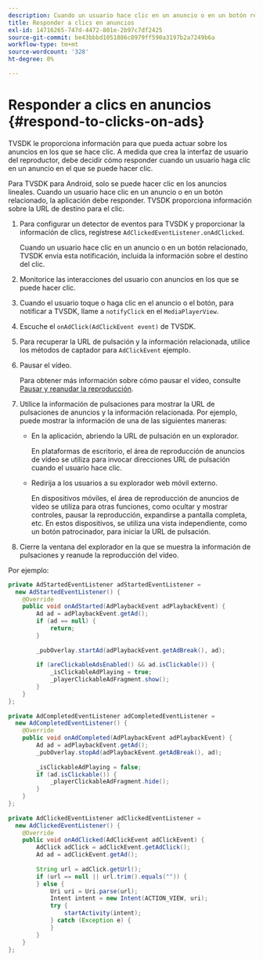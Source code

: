 ```yaml
---
description: Cuando un usuario hace clic en un anuncio o en un botón relacionado, la aplicación debe responder. TVSDK proporciona información sobre la URL de destino para el clic.
title: Responder a clics en anuncios
exl-id: 14716265-747d-4472-801e-2b97c7df2425
source-git-commit: be43bbbd1051886c8979ff590a3197b2a7249b6a
workflow-type: tm+mt
source-wordcount: '328'
ht-degree: 0%

---
```


# Responder a clics en anuncios {#respond-to-clicks-on-ads}

TVSDK le proporciona información para que pueda actuar sobre los anuncios en los que se hace clic. A medida que crea la interfaz de usuario del reproductor, debe decidir cómo responder cuando un usuario haga clic en un anuncio en el que se puede hacer clic.

Para TVSDK para Android, solo se puede hacer clic en los anuncios lineales.
Cuando un usuario hace clic en un anuncio o en un botón relacionado, la aplicación debe responder. TVSDK proporciona información sobre la URL de destino para el clic.

1. Para configurar un detector de eventos para TVSDK y proporcionar la información de clics, regístrese `AdClickedEventListener.onAdClicked`.

   Cuando un usuario hace clic en un anuncio o en un botón relacionado, TVSDK envía esta notificación, incluida la información sobre el destino del clic.
1. Monitorice las interacciones del usuario con anuncios en los que se puede hacer clic.
1. Cuando el usuario toque o haga clic en el anuncio o el botón, para notificar a TVSDK, llame a `notifyClick` en el `MediaPlayerView`.
1. Escuche el `onAdClick(AdClickEvent event)` de TVSDK.
1. Para recuperar la URL de pulsación y la información relacionada, utilice los métodos de captador para `AdClickEvent` ejemplo.
1. Pausar el vídeo.

   Para obtener más información sobre cómo pausar el vídeo, consulte  [Pausar y reanudar la reproducción](../../ad-insertion/clickable-ads/android-3x-pausing-resuming-playback.md).
1. Utilice la información de pulsaciones para mostrar la URL de pulsaciones de anuncios y la información relacionada. Por ejemplo, puede mostrar la información de una de las siguientes maneras:

   * En la aplicación, abriendo la URL de pulsación en un explorador.

      En plataformas de escritorio, el área de reproducción de anuncios de vídeo se utiliza para invocar direcciones URL de pulsación cuando el usuario hace clic.
   * Redirija a los usuarios a su explorador web móvil externo.

      En dispositivos móviles, el área de reproducción de anuncios de vídeo se utiliza para otras funciones, como ocultar y mostrar controles, pausar la reproducción, expandirse a pantalla completa, etc. En estos dispositivos, se utiliza una vista independiente, como un botón patrocinador, para iniciar la URL de pulsación.

1. Cierre la ventana del explorador en la que se muestra la información de pulsaciones y reanude la reproducción del vídeo.

<!--<a id="example_2D93228E510D438C8AB5559897817A47"></a>-->

Por ejemplo:

```java
private AdStartedEventListener adStartedEventListener =  
  new AdStartedEventListener() { 
    @Override 
    public void onAdStarted(AdPlaybackEvent adPlaybackEvent) { 
        Ad ad = adPlaybackEvent.getAd(); 
        if (ad == null) { 
            return; 
        } 
 
        _pubOverlay.startAd(adPlaybackEvent.getAdBreak(), ad); 
 
        if (areClickableAdsEnabled() && ad.isClickable()) { 
            _isClickableAdPlaying = true; 
            _playerClickableAdFragment.show(); 
        } 
    } 
}; 
 
private AdCompletedEventListener adCompletedEventListener =  
  new AdCompletedEventListener() { 
    @Override 
    public void onAdCompleted(AdPlaybackEvent adPlaybackEvent) { 
        Ad ad = adPlaybackEvent.getAd(); 
        _pubOverlay.stopAd(adPlaybackEvent.getAdBreak(), ad); 
 
        _isClickableAdPlaying = false; 
        if (ad.isClickable()) { 
            _playerClickableAdFragment.hide(); 
        } 
    } 
}; 
 
private AdClickedEventListener adClickedEventListener =  
  new AdClickedEventListener() { 
    @Override 
    public void onAdClicked(AdClickEvent adClickEvent) { 
        AdClick adClick = adClickEvent.getAdClick(); 
        Ad ad = adClickEvent.getAd(); 
 
        String url = adClick.getUrl(); 
        if (url == null || url.trim().equals("")) { 
        } else { 
            Uri uri = Uri.parse(url); 
            Intent intent = new Intent(ACTION_VIEW, uri); 
            try { 
                startActivity(intent); 
            } catch (Exception e) { 
            } 
        } 
    } 
}; 
```
